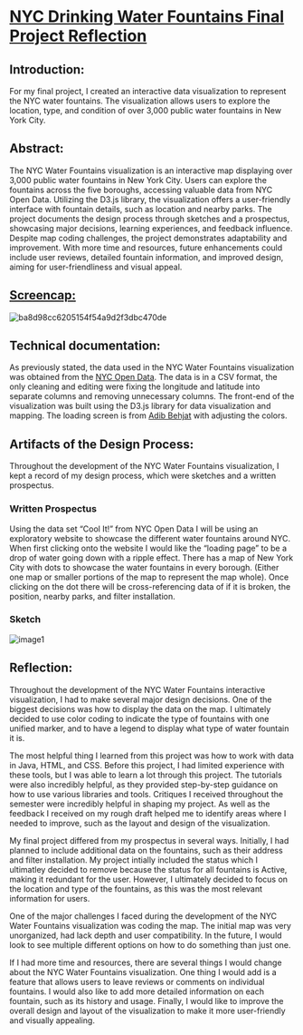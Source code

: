 # [NYC Drinking Water Fountains Final Project Reflection](https://elizabethgarrison.github.io/Interactive-Data-Vis-Spring2023/Final_Project/)

## Introduction:

For my final project, I created an interactive data visualization to represent the NYC water fountains. The visualization allows users to explore the location, type, and condition of over 3,000 public water fountains in New York City. 

## Abstract:

The NYC Water Fountains visualization is an interactive map displaying over 3,000 public water fountains in New York City. Users can explore the fountains across the five boroughs, accessing valuable data from NYC Open Data. Utilizing the D3.js library, the visualization offers a user-friendly interface with fountain details, such as location and nearby parks. The project documents the design process through sketches and a prospectus, showcasing major decisions, learning experiences, and feedback influence. Despite map coding challenges, the project demonstrates adaptability and improvement. With more time and resources, future enhancements could include user reviews, detailed fountain information, and improved design, aiming for user-friendliness and visual appeal.

## [Screencap:](https://i.gyazo.com/ba8d98cc6205154f54a9d2f3dbc470de.gif)
![ba8d98cc6205154f54a9d2f3dbc470de](https://github.com/ElizabethGarrison/Interactive-Data-Vis-Spring2023/assets/105076696/d3ec5584-8f8d-45b1-a892-0784d0b1c30e)


## Technical documentation:

As previously stated, the data used in the NYC Water Fountains visualization was obtained from the [NYC Open Data](https://data.cityofnewyork.us/Environment/NYC-Parks-Drinking-Fountains/622h-mkfu). The data is in a CSV format, the only cleaning and editing were fixing the longitude and latitude into separate columns and removing unnecessary columns. The front-end of the visualization was built using the D3.js library for data visualization and mapping. The loading screen is from [Adib Behjat](https://codepen.io/abehjat/pen/oXMENv) with adjusting the colors. 

## Artifacts of the Design Process:

Throughout the development of the NYC Water Fountains visualization, I kept a record of my design process, which were sketches and a written prospectus.

### Written Prospectus
Using the data set “Cool It!” from NYC Open Data  I will be using an exploratory website to showcase the different water fountains around NYC. When first clicking onto the website I would like the “loading page” to be a drop of water going down with a ripple effect. There has a map of New York City with dots to showcase the water fountains in every borough. (Either one map or smaller portions of the map to represent the map whole). Once clicking on the dot there will be cross-referencing data of if it is broken, the position, nearby parks, and filter installation. 

### Sketch
![image1](https://github.com/ElizabethGarrison/Garrison/assets/105076696/14caeeb8-3b33-442e-ad74-1ac40dbe7279)


## Reflection:

Throughout the development of the NYC Water Fountains interactive visualization, I had to make several major design decisions. One of the biggest decisions was how to display the data on the map. I ultimately decided to use color coding to indicate the type of fountains with one unified marker, and to have a legend to display what type of water fountain it is.

The most helpful thing I learned from this project was how to work with data in Java, HTML, and CSS. Before this project, I had limited experience with these tools, but I was able to learn a lot through this project. The tutorials were also incredibly helpful, as they provided step-by-step guidance on how to use various libraries and tools. Critiques I received throughout the semester were incredibly helpful in shaping my project. As well as the feedback I received on my rough draft helped me to identify areas where I needed to improve, such as the layout and design of the visualization. 

My final project differed from my prospectus in several ways. Initially, I had planned to include additional data on the fountains, such as their address and filter installation. My project intially included the status which I ultimatley decided to remove because the status for all fountains is Active, making it redundant for the user. However, I ultimately decided to focus on the location and type of the fountains, as this was the most relevant information for users. 

One of the major challenges I faced during the development of the NYC Water Fountains visualization was coding the map. The initial map was very unorganized, had lack depth and user compatibility. In the future, I would look to see multiple different options on how to do something than just one.

If I had more time and resources, there are several things I would change about the NYC Water Fountains visualization. One thing I would add is a feature that allows users to leave reviews or comments on individual fountains. I would also like to add more detailed information on each fountain, such as its history and usage. Finally, I would like to improve the overall design and layout of the visualization to make it more user-friendly and visually appealing.
